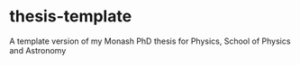 # thesis-template
A template version of my Monash PhD thesis for Physics, School of Physics and Astronomy

